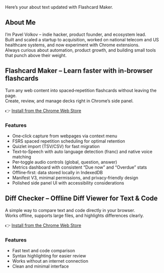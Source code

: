 Here’s your about text updated with Flashcard Maker.

## About Me

I’m Pavel Volkov – indie hacker, product founder, and ecosystem lead.  
Built and scaled a startup to acquisition, worked on national telecom and US healthcare systems, and now experiment with Chrome extensions.  
Always curious about automation, product growth, and building small tools that punch above their weight.

## Flashcard Maker – Learn faster with in‑browser flashcards

Turn any web content into spaced‑repetition flashcards without leaving the page.  
Create, review, and manage decks right in Chrome’s side panel.

👉 [Install from the Chrome Web Store](https://chromewebstore.google.com/detail/flashcard-maker/edeennbilekpgpohhihaidjjelfmbfpi)

### Features
- One‑click capture from webpages via context menu
- FSRS spaced repetition scheduling for optimal retention
- Quizlet import (TSV/CSV) for fast migration
- Text‑to‑Speech with auto language detection (franc) and native voice matching
- Per‑toggle audio controls (global, question, answer)
- Metrics dashboard with consistent “Due now” and “Overdue” stats
- Offline‑first: data stored locally in IndexedDB
- Manifest V3, minimal permissions, and privacy‑friendly design
- Polished side panel UI with accessibility considerations

## Diff Checker – Offline Diff Viewer for Text & Code

A simple way to compare text and code directly in your browser.  
Works offline, supports large files, and highlights differences clearly.  

👉 [Install from the Chrome Web Store](https://chromewebstore.google.com/detail/diff-checker/acmoeabijojgeknnaekmfimnglgfmdpl)

### Features
- Fast text and code comparison  
- Syntax highlighting for easier review  
- Works without an internet connection  
- Clean and minimal interface

